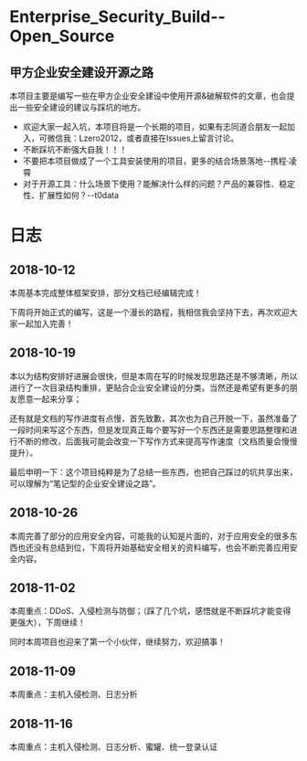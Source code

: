 # Enterprise_Security_Build--Open_Source
## 甲方企业安全建设开源之路

本项目主要是编写一些在甲方企业安全建设中使用开源&破解软件的文章，也会提出一些安全建设的建议与踩坑的地方。

* 欢迎大家一起入坑，本项目将是一个长期的项目，如果有志同道合朋友一起加入，可微信我：Lzero2012，或者直接在Issues上留言讨论。
* 不断踩坑不断强大自我！！！
* 不要把本项目做成了一个工具安装使用的项目，更多的结合场景落地--携程·凌霄
* 对于开源工具：什么场景下使用？能解决什么样的问题？产品的兼容性、稳定性、扩展性如何？--t0data


# 日志
## 2018-10-12
本周基本完成整体框架安排，部分文档已经编辑完成！

下周将开始正式的编写，这是一个漫长的路程，我相信我会坚持下去，再次欢迎大家一起加入完善！


## 2018-10-19
本以为结构安排好进展会很快，但是本周在写的时候发现思路还是不够清晰，所以进行了一次目录结构重排，更贴合企业安全建设的分类。当然还是希望有更多的朋友愿意一起来分享；

还有就是文档的写作进度有点慢，首先致歉，其次也为自己开脱一下，虽然准备了一段时间来写这个东西，但是发现真正每个要写好一个东西还是需要思路整理和进行不断的修改，后面我可能会改变一下写作方式来提高写作速度（文档质量会慢慢提升）。

最后申明一下：这个项目纯粹是为了总结一些东西，也把自己踩过的坑共享出来，可以理解为“笔记型的企业安全建设之路”。

## 2018-10-26
本周完善了部分的应用安全内容，可能我的认知是片面的，对于应用安全的很多东西也还没有总结到位，下周将开始基础安全相关的资料编写，也会不断完善应用安全内容。

## 2018-11-02
本周重点：DDoS、入侵检测与防御；（踩了几个坑，感悟就是不断踩坑才能变得更强大），下周继续！

同时本周项目也迎来了第一个小伙伴，继续努力，欢迎搞事！

## 2018-11-09
本周重点：主机入侵检测、日志分析

## 2018-11-16
本周重点：主机入侵检测、日志分析、蜜罐、统一登录认证
